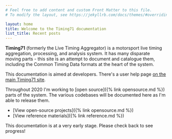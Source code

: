 ```yaml
---
# Feel free to add content and custom Front Matter to this file.
# To modify the layout, see https://jekyllrb.com/docs/themes/#overriding-theme-defaults

layout: home
title: Welcome to the Timing71 documentation
list_title: Recent posts
---
```


**Timing71** (formerly the Live Timing Aggregator) is a motorsport live timing
aggregation, processing, and analysis system. It has many disparate moving
parts - this site is an attempt to document and catalogue them, including the
Common Timing Data formats at the heart of the system.

This documentation is aimed at developers. There's a user help page
[on the main Timing71 site](https://www.timing71.org/help).

Throughout 2020 I'm working to [open source]({% link opensource.md %}) parts of
the system. The various codebases will be documented here as I'm able to
release them.

- [View open-source projects]({% link opensource.md %})
- [View reference materials]({% link reference.md %})

This documentation is at a very early stage. Please check back to see progress!
